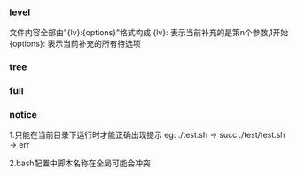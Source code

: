 




### level
文件内容全部由"{lv}:{options}"格式构成
{lv}: 表示当前补充的是第n个参数,1开始
{options}: 表示当前补充的所有待选项


### tree 

### full


### notice
1.只能在当前目录下运行时才能正确出现提示
eg: 
    ./test.sh -> succ
    ./test/test.sh -> err  

2.bash配置中脚本名称在全局可能会冲突
